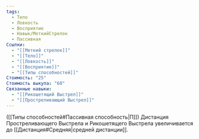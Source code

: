 ```yaml
---
tags:
  - Тело
  - Ловкость
  - Восприятие
  - Навык/МеткийСтрелок
  - Пассивная
Ссылки:
  - "[[Меткий стрелок]]"
  - "[[Тело]]"
  - "[[Ловкость]]"
  - "[[Восприятие]]"
  - "[[Типы способностей]]"
Стоимость: "25"
Стоимость выкупа: "60"
Связанные навыки:
  - "[[Рикошетящий Выстрел]]"
  - "[[Простреливающий Выстрел]]"
---
```

([[Типы способностей#Пассивная способность|П]]) Дистанция Простреливающего Выстрела и Рикошетящего Выстрела увеличивается до [[Дистанция#Средняя|средней дистанции]].